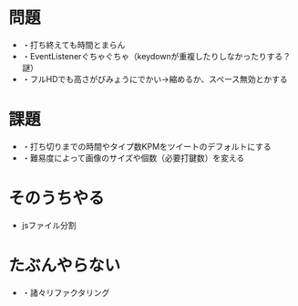 # 問題
* ・打ち終えても時間とまらん
* ・EventListenerぐちゃぐちゃ（keydownが重複したりしなかったりする？謎）
* ・フルHDでも高さがびみょうにでかい→縮めるか、スペース無効とかする
  
# 課題
* ・打ち切りまでの時間やタイプ数KPMをツイートのデフォルトにする
* ・難易度によって画像のサイズや個数（必要打鍵数）を変える
  
# そのうちやる
* jsファイル分割
  
# たぶんやらない
* ・諸々リファクタリング
